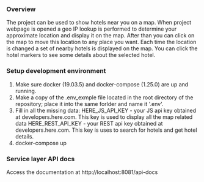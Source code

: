 ### Overview
The project can be used to show hotels near you on a map. When project webpage is opened a geo IP lookup is performed to determine your approximate location and display it on the map. After than you can click on the map to move this location to any place you want. Each time the location is changed a set of nearby hotels is displayed on the map. You can click the hotel markers to see some details about the selected hotel.

### Setup development environment
1. Make sure docker (19.03.5) and docker-compose (1.25.0) are up and running.
2. Make a copy of the .env_exmple file located in the root directory of the repository; place it into the same forlder and name it '.env'.
3. Fill in all the missing data:
HERE_JS_API_KEY - your JS api key obtained at developers.here.com. This key is used to display all the map related data
HERE_REST_API_KEY - your REST api key obtained at developers.here.com. This key is uses to search for hotels and get hotel details.
4. docker-compose up

### Service layer API docs
Access the documentation at http://localhost:8081/api-docs
